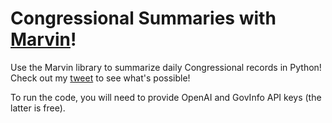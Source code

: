 # Congressional Summaries with [Marvin](https://www.askmarvin.ai)!

Use the Marvin library to summarize daily Congressional records in Python!  Check out my [tweet](https://twitter.com/amanvirparhar/status/1752749900536639510) to see what's possible!

To run the code, you will need to provide OpenAI and GovInfo API keys (the latter is free).
